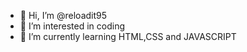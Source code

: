 - 👋 Hi, I’m @reloadit95
- 👀 I’m interested in coding
- 🌱 I’m currently learning HTML,CSS and JAVASCRIPT

<!---
reloadit95/reloadit95 is a ✨ special ✨ repository because its `README.md` (this file) appears on your GitHub profile.
You can click the Preview link to take a look at your changes.
--->

